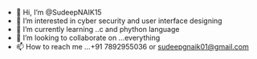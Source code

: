 - 👋 Hi, I’m @SudeepNAIK15
- 👀 I’m interested in cyber security and user interface designing
- 🌱 I’m currently learning ..c and phython language
- 💞️ I’m looking to collaborate on ...everything
- 📫 How to reach me ...+91 7892955036 or sudeepgnaik01@gmail.com

<!---
SudeepNAIK15/SudeepNAIK15 is a ✨ special ✨ repository because its `README.md` (this file) appears on your GitHub profile.
You can click the Preview link to take a look at your changes.
--->

